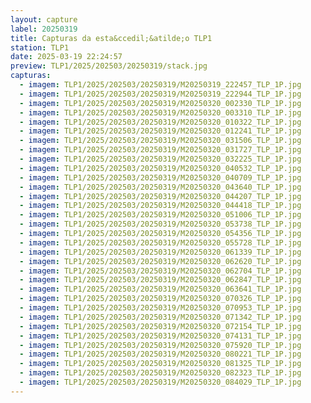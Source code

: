 ```yaml
---
layout: capture
label: 20250319
title: Capturas da esta&ccedil;&atilde;o TLP1
station: TLP1
date: 2025-03-19 22:24:57
preview: TLP1/2025/202503/20250319/stack.jpg
capturas:
  - imagem: TLP1/2025/202503/20250319/M20250319_222457_TLP_1P.jpg
  - imagem: TLP1/2025/202503/20250319/M20250319_222944_TLP_1P.jpg
  - imagem: TLP1/2025/202503/20250319/M20250320_002330_TLP_1P.jpg
  - imagem: TLP1/2025/202503/20250319/M20250320_003310_TLP_1P.jpg
  - imagem: TLP1/2025/202503/20250319/M20250320_010322_TLP_1P.jpg
  - imagem: TLP1/2025/202503/20250319/M20250320_012241_TLP_1P.jpg
  - imagem: TLP1/2025/202503/20250319/M20250320_031506_TLP_1P.jpg
  - imagem: TLP1/2025/202503/20250319/M20250320_031727_TLP_1P.jpg
  - imagem: TLP1/2025/202503/20250319/M20250320_032225_TLP_1P.jpg
  - imagem: TLP1/2025/202503/20250319/M20250320_040532_TLP_1P.jpg
  - imagem: TLP1/2025/202503/20250319/M20250320_040709_TLP_1P.jpg
  - imagem: TLP1/2025/202503/20250319/M20250320_043640_TLP_1P.jpg
  - imagem: TLP1/2025/202503/20250319/M20250320_044207_TLP_1P.jpg
  - imagem: TLP1/2025/202503/20250319/M20250320_044418_TLP_1P.jpg
  - imagem: TLP1/2025/202503/20250319/M20250320_051006_TLP_1P.jpg
  - imagem: TLP1/2025/202503/20250319/M20250320_053738_TLP_1P.jpg
  - imagem: TLP1/2025/202503/20250319/M20250320_054356_TLP_1P.jpg
  - imagem: TLP1/2025/202503/20250319/M20250320_055728_TLP_1P.jpg
  - imagem: TLP1/2025/202503/20250319/M20250320_061339_TLP_1P.jpg
  - imagem: TLP1/2025/202503/20250319/M20250320_062620_TLP_1P.jpg
  - imagem: TLP1/2025/202503/20250319/M20250320_062704_TLP_1P.jpg
  - imagem: TLP1/2025/202503/20250319/M20250320_062847_TLP_1P.jpg
  - imagem: TLP1/2025/202503/20250319/M20250320_063641_TLP_1P.jpg
  - imagem: TLP1/2025/202503/20250319/M20250320_070326_TLP_1P.jpg
  - imagem: TLP1/2025/202503/20250319/M20250320_070953_TLP_1P.jpg
  - imagem: TLP1/2025/202503/20250319/M20250320_071342_TLP_1P.jpg
  - imagem: TLP1/2025/202503/20250319/M20250320_072154_TLP_1P.jpg
  - imagem: TLP1/2025/202503/20250319/M20250320_074131_TLP_1P.jpg
  - imagem: TLP1/2025/202503/20250319/M20250320_075920_TLP_1P.jpg
  - imagem: TLP1/2025/202503/20250319/M20250320_080221_TLP_1P.jpg
  - imagem: TLP1/2025/202503/20250319/M20250320_081325_TLP_1P.jpg
  - imagem: TLP1/2025/202503/20250319/M20250320_082323_TLP_1P.jpg
  - imagem: TLP1/2025/202503/20250319/M20250320_084029_TLP_1P.jpg
---
```

